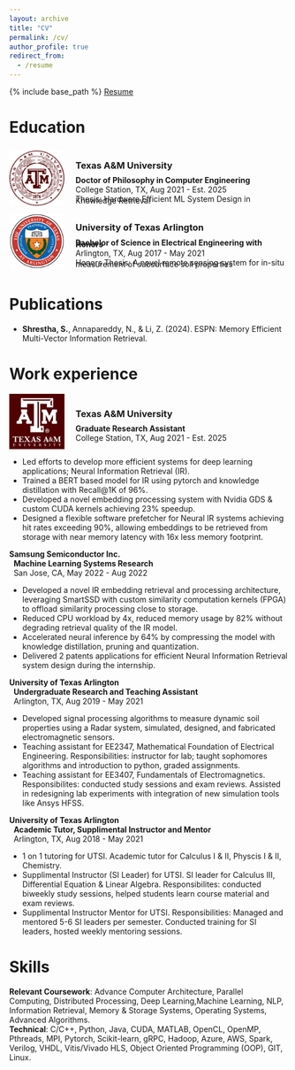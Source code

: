```yaml
---
layout: archive
title: "CV"
permalink: /cv/
author_profile: true
redirect_from:
  - /resume
---
```


{% include base_path %}
[Resume](https://github.com/susavlsh10/susavlsh10.github.io/blob/master/files/sls_resume.pdf)  


Education
======

<div style="display: flex; align-items: center;">
  <img src="/images/tamuedu.png" alt="Texas A&M University" width="100" height="100" style="float: left; margin-right: 20px;">
  <div>
    <h3>Texas A&M University</h3>
    <p style="line-height: 0.2;"><strong>Doctor of Philosophy in Computer Engineering</strong></p>
    <p style="line-height: 0.2;">College Station, TX, Aug 2021 - Est. 2025</p>
    <p style="line-height: 0.2;">Thesis: Hardware Efficient ML System Design in Knowledge Retrieval</p>
  </div>
</div>


<div style="display: flex; align-items: center;">
  <img src="/images/utaedu.png" alt="University of Texas at Arlington" width="100" height="100" style="float: left; margin-right: 20px;">
  <div>
    <h3>University of Texas Arlington</h3>
    <p style="line-height: 0.2;"><strong>Bachelor of Science in Electrical Engineering with Honors</strong></p>
    <p style="line-height: 0.2;">Arlington, TX, Aug 2017 - May 2021 </p>
    <p style="line-height: 0.2;">Honors Thesis: A novel remote sensing system for in-situ measurement of subsurface soil properties </p>
  </div>
</div>

Publications
======

* **Shrestha, S.**, Annapareddy, N., & Li, Z. (2024). ESPN: Memory Efficient Multi-Vector Information Retrieval.

Work experience
======

<div style="display: flex; align-items: center;">
  <img src="/images/tamuwork.jpeg" alt="Texas A&M University" width="100" height="100" style="float: left; margin-right: 20px;">
  <div>
    <h3>Texas A&M University</h3>
    <p style="line-height: 0.2;"><strong>Graduate Research Assistant</strong></p>
    <p style="line-height: 0.2;">College Station, TX, Aug 2021 - Est. 2025</p>
  </div>
</div>

<!-- **Texas A&M University**   
&nbsp; **Graduate Research Assistant**  
&nbsp; College Station, TX, Aug 2021 - Present -->
* Led efforts to develop more efficient systems for deep learning applications; Neural Information Retrieval (IR).
* Trained a BERT based model for IR using pytorch and knowledge distillation with Recall@1K of 96%.
* Developed a novel embedding processing system with Nvidia GDS & custom CUDA kernels achieving 23% speedup.
* Designed a flexible software prefetcher for Neural IR systems achieving hit rates exceeding 90%, allowing embeddings to be retrieved from storage with near memory latency with 16x less memory footprint.  

**Samsung Semiconductor Inc.**  
&nbsp; **Machine Learning Systems Research**  
&nbsp; San Jose, CA, May 2022 - Aug 2022  
* Developed a novel IR embedding retrieval and processing architecture, leveraging SmartSSD with custom similarity computation kernels (FPGA) to offload similarity processing close to storage.  
* Reduced CPU workload by 4x, reduced memory usage by 82% without degrading retrieval quality of the IR model.  
* Accelerated neural inference by 64% by compressing the model with knowledge distillation, pruning and quantization.  
* Delivered 2 patents applications for efficient Neural Information Retrieval system design during the internship.  


**University of Texas Arlington**  
&nbsp; **Undergraduate Research and Teaching Assistant**  
&nbsp; Arlington, TX, Aug 2019 - May 2021  
*  Developed signal processing algorithms to measure dynamic soil properties using a Radar system, simulated, designed, and fabricated electromagnetic sensors.  
* Teaching assistant for EE2347, Mathematical Foundation of Electrical Engineering. Responsibilities: instructor for lab; taught sophomores algorithms and introduction to python, graded assignments.  
* Teaching assistant for EE3407, Fundamentals of Electromagnetics. Responsibilites: conducted study sessions and exam reviews. Assisted in redesigning lab experiments with integration of new simulation tools like Ansys HFSS.  

**University of Texas Arlington**  
&nbsp; **Academic Tutor, Supplimental Instructor and Mentor**  
&nbsp; Arlington, TX, Aug 2018 - May 2021  
* 1 on 1 tutoring for UTSI. Academic tutor for Calculus I & II, Physcis I & II, Chemistry.
* Supplimental Instructor (SI Leader) for UTSI. SI leader for Calculus III, Differential Equation & Linear Algebra. Responsibilites: conducted biweekly study sessions, helped students learn course material and exam reviews.
* Supplimental Instructor Mentor for UTSI. Responsibilities: Managed and mentored 5-6 SI leaders per semester. Conducted training for SI leaders, hosted weekly mentoring sessions.

Skills
======

**Relevant Coursework**: Advance Computer Architecture, Parallel Computing, Distributed Processing, Deep Learning,Machine Learning, NLP, Information Retrieval, Memory & Storage Systems, Operating Systems, Advanced Algorithms.  
**Technical**: C/C++, Python, Java, CUDA, MATLAB, OpenCL, OpenMP, Pthreads, MPI, Pytorch, Scikit-learn, gRPC, Hadoop, Azure, AWS, Spark, Verilog, VHDL, Vitis/Vivado HLS, Object Oriented Programming (OOP), GIT, Linux.  


  
